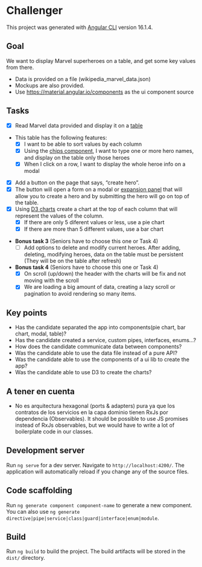 # Challenger

This project was generated with [Angular CLI](https://github.com/angular/angular-cli) version 16.1.4.

## Goal

We want to display Marvel superheroes on a table, and get some key values from there.

* Data is provided on a file (wikipedia_marvel_data.json)
* Mockups are also provided.
* Use https://material.angular.io/components as the ui component source 

## Tasks

* [x] Read Marvel data provided and display it on a [table](https://material.angular.io/components/table/overview)
* This table has the following features:
    * [x] I want to be able to sort values by each column
    * [x] Using the [chips component](https://material.angular.io/components/chips/examples), I want to type one or more hero names, and display on the table only those heroes
    * [x] When I click on a row, I want to display the whole heroe info on a modal
* [x] Add a button on the page that says, “create hero”.
* [x] The button will open a form on a modal or [expansion panel](https://material.angular.io/components/expansion/overview) that will allow you to create a hero and by submitting the hero will go on top of the table.
* [x] Using [D3 charts](https://d3js.org/) create a chart at the top of each column that will represent the values of the column.
    * [x] If there are only 5 diferent values or less, use a pie chart
    * [x] If there are more than 5 different values, use a bar chart
* **Bonus task 3** (Seniors have to choose this one or Task 4)
    * [ ] Add options to delete and modify current heroes. After adding, deleting, modifying heroes, data on the table must be persistent (They will
be on the table after refresh)
* **Bonus task 4** (Seniors have to choose this one or Task 4)
    * [x] On scroll (up/down) the header with the charts will be fix and not moving with the scroll
    * [x] We are loading a big amount of data, creating a lazy scroll or pagination to avoid rendering so many items.

## Key points

* Has the candidate separated the app into components(pie chart, bar chart, modal, table)?
* Has the candidate created a service, custom pipes, interfaces, enums…?
* How does the candidate communicate data between components?
* Was the candidate able to use the data file instead of a pure API?
* Was the candidate able to use the components of a ui lib to create the app?
* Was the candidate able to use D3 to create the charts?

## A tener en cuenta

* No es arquitectura hexagonal (ports & adapters) pura ya que los contratos de los servicios en la capa dominio tienen RxJs por dependencia (Observables). It should be possible to use JS promises instead of RxJs observables, but we would have to write a lot of boilerplate code in our classes.

## Development server

Run `ng serve` for a dev server. Navigate to `http://localhost:4200/`. The application will automatically reload if you change any of the source files.

## Code scaffolding

Run `ng generate component component-name` to generate a new component. You can also use `ng generate directive|pipe|service|class|guard|interface|enum|module`.

## Build

Run `ng build` to build the project. The build artifacts will be stored in the `dist/` directory.
